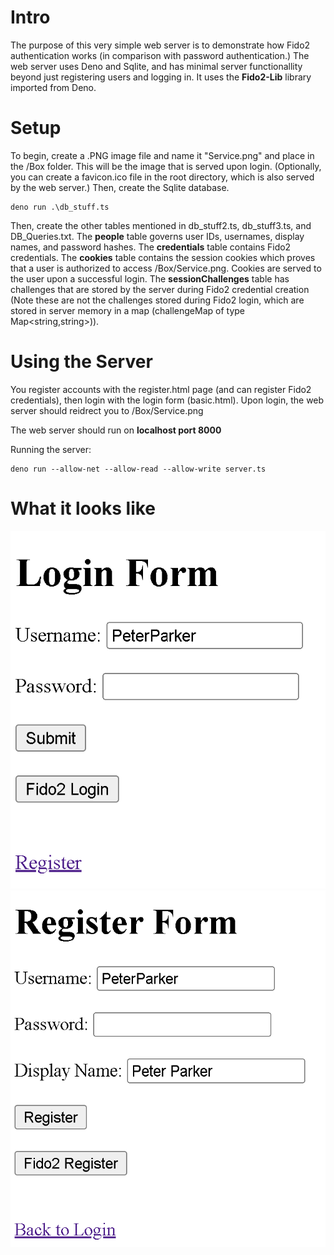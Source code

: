 # Intro
The purpose of this very simple web server is to demonstrate how Fido2 authentication works (in comparison with password authentication.)
The web server uses Deno and Sqlite, and has minimal server functionallity beyond just registering users and logging in. 
It uses the **Fido2-Lib** library imported from Deno. 

# Setup
To begin, create a .PNG image file and name it "Service.png" and place in the /Box folder. This will be the image that is served upon login. 
(Optionally, you can create a favicon.ico file in the root directory, which is also served by the web server.)
Then, create the Sqlite database. 
```
deno run .\db_stuff.ts
```
 
Then, create the other tables mentioned in db_stuff2.ts, db_stuff3.ts, and DB_Queries.txt.
The **people** table governs user IDs, usernames, display names, and password hashes. The **credentials** table contains Fido2 credentials.
The **cookies** table contains the session cookies which proves that a user is authorized to access /Box/Service.png. Cookies are served to the user upon a successful login.
The **sessionChallenges** table has challenges that are stored by the server during Fido2 credential creation 
(Note these are not the challenges stored during Fido2 login, which are stored in server memory in a map (challengeMap of type Map<string,string>)). 

# Using the Server
You register accounts with the register.html page (and can register Fido2 credentials), then login with the login form (basic.html).
Upon login, the web server should reidrect you to /Box/Service.png

The web server should run on **localhost port 8000**

Running the server:
```
deno run --allow-net --allow-read --allow-write server.ts
```

# What it looks like

![Screenshot of a login form with a basic username field, password field, and 2 buttons below it which say "Submit" and "Fido2 Login" and a hyperlink that says "Register"](Box/LoginForm.png)
![Screenshot of a register form with a basic username field, password field, Display Name field, and 2 buttons below them which say "Register" and "Fido2 Register" and a hyperlink that says "Back to Login"](Box/RegisterForm.png)
